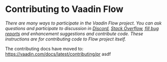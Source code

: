 # Contributing to Vaadin Flow

*There are many ways to participate in the Vaadin Flow project. You can ask questions and participate to discussion in [Discord](https://discord.com/channels/732335336448852018/1009201939092865084), [Stack Overflow](https://stackoverflow.com/questions/tagged/vaadin), [fill bug reports](https://github.com/vaadin/flow/issues) and enhancement suggestions and contribute code. These instructions are for contributing code to Flow project itself.*

The contributing docs have moved to: https://vaadin.com/docs/latest/contributing/pr
asdf
